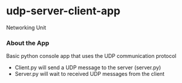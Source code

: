 # udp-server-client-app
<p> Networking Unit </p>
<h3> About the App </h3>
<p> Basic python console app that uses the UDP communication protocol </p>
<ul>
  <li> Client.py will send a UDP message to the server (server.py) </li>
  <li> Server.py will wait to received UDP messages from the client </li>
</ul>



